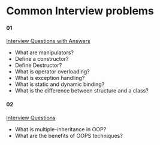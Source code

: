 # Common Interview problems

#### 01
[Interview Questions with Answers](https://medium.com/dot-net-tutorial/oops-interview-questions-with-answers-for-freshers-b2a568ed364b)
- What are manipulators?
- Define a constructor?
- Define Destructor?
- What is operator overloading?
- What is exception handling?
- What is static and dynamic binding?
- What is the difference between structure and a class?

#### 02
[Interview Questions](https://www.educba.com/oop-interview-questions/)
- What is multiple-inheritance in OOP?
- What are the benefits of OOPS techniques?
